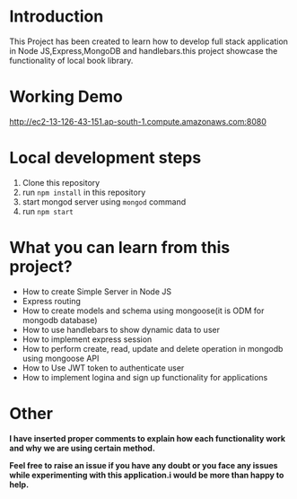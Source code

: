 # Introduction
This Project has been created to learn how to develop full stack application in Node JS,Express,MongoDB and handlebars.this project showcase the functionality of local book library.

# Working Demo
<a href="http://ec2-13-126-43-151.ap-south-1.compute.amazonaws.com:8080" target="_blank">http://ec2-13-126-43-151.ap-south-1.compute.amazonaws.com:8080</a>


# Local development steps
1. Clone this repository
2. run `npm install` in this repository
3. start mongod server using `mongod` command
4. run `npm start`

# What you can learn from this project?
* How to create Simple Server in Node JS
* Express routing
* How to create models and schema using mongoose(it is ODM for mongodb database)
* How to use handlebars to show dynamic data to user
* How to implement express session
* How to perform create, read, update and delete operation in mongodb using mongoose API
* How to Use JWT token to authenticate user
* How to implement logina and sign up functionality for applications

# Other
**I have inserted proper comments to explain how each functionality work and why we are using certain method.**

**Feel free to raise an issue if you have any doubt or you face any issues while experimenting with this application.i would be more than happy to help.**


